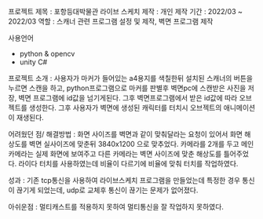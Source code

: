프로젝트 제목 : 포항등대박물관 라이브 스케치
제작 : 개인
제작 기간 : 2022/03 ~ 2022/03
역할 : 스캐너 관련 프로그램 설정 및 제작, 벽면 프로그램 제작

사용언어
- python & opencv
- unity C#

프로젝트 소개 : 
사용자가 마커가 들어있는 a4용지를 색칠한뒤
설치된 스캐너의 버튼을 누르면 스캔을 하고, python프로그램으로 마커를 판별후 벽면pc에 스캔받은 사진을 저장,
벽면 프로그램에 id값을 넘기게된다.
그후 벽면프로그램에서 받은 id값에 따라 오브젝트를 생성한다.
그후 사용자가 벽면에 생성된 캐릭터를 터치시 오브젝트의 애니메이션이 재생된다.

어려웠던 점/ 해결방법 : 
화면 사이즈를 벽면과 같이 맞춰달라는 요청이 있어서
화면 해상도를 벽면 실사이즈에 맞춘뒤 3840x1200 으로 맞추었다.
카메라를 2개를 두고 메인카메라는 실제 화면에 보여주고 다른 카메라는 벽면 사이즈에 맞춘 해상도를 틀어주었다.
라이다 터치를 사용하였는데 비율이 다르기에 비율에 맞춰 터치를 작업하였다.

성과 : 
기존 tcp통신을 사용하여 라이브스케치 프로그램을 만들었는데
특정한 경우 통신이 끊기게 되었는데, udp로 교체후 통신이 끊기는 문제가 없어졌다.

아쉬운점 : 
멀티캐스트를 적용하지 못하여 멀티통신을 잘 작업하지 못하였다.

